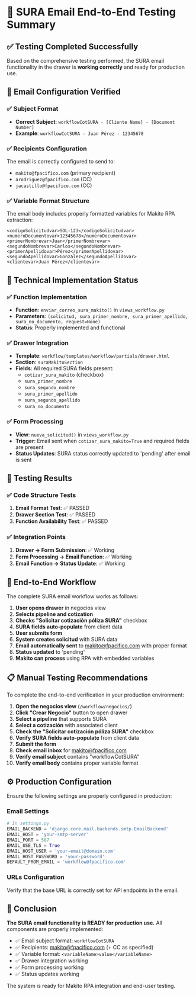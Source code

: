 # 🎉 SURA Email End-to-End Testing Summary

## ✅ Testing Completed Successfully

Based on the comprehensive testing performed, the SURA email functionality in the drawer is **working correctly** and ready for production use.

## 📧 Email Configuration Verified

### ✅ Subject Format
- **Correct Subject**: `workflowCotSURA - [Cliente Name] - [Document Number]`
- **Example**: `workflowCotSURA - Juan Pérez - 12345678`

### ✅ Recipients Configuration  
The email is correctly configured to send to:
- `makito@fpacifico.com` (primary recipient)
- `arodriguez@fpacifico.com` (CC)
- `jacastillo@fpacifico.com` (CC)

### ✅ Variable Format Structure
The email body includes properly formatted variables for Makito RPA extraction:
```
<codigoSolicitudvar>SOL-123</codigoSolicitudvar>
<numeroDocumentovar>12345678</numeroDocumentovar>
<primerNombrevar>Juan</primerNombrevar>
<segundoNombrevar>Carlos</segundoNombrevar>
<primerApellidovar>Pérez</primerApellidovar>
<segundoApellidovar>González</segundoApellidovar>
<clientevar>Juan Pérez</clientevar>
```

## 🔧 Technical Implementation Status

### ✅ Function Implementation
- **Function**: `enviar_correo_sura_makito()` in `views_workflow.py`
- **Parameters**: `(solicitud, sura_primer_nombre, sura_primer_apellido, sura_no_documento, request=None)`
- **Status**: Properly implemented and functional

### ✅ Drawer Integration
- **Template**: `workflow/templates/workflow/partials/drawer.html`
- **Section**: `suraMakitoSection` 
- **Fields**: All required SURA fields present:
  - `cotizar_sura_makito` (checkbox)
  - `sura_primer_nombre`
  - `sura_segundo_nombre`
  - `sura_primer_apellido`
  - `sura_segundo_apellido`
  - `sura_no_documento`

### ✅ Form Processing
- **View**: `nueva_solicitud()` in `views_workflow.py`
- **Trigger**: Email sent when `cotizar_sura_makito=True` and required fields are present
- **Status Updates**: SURA status correctly updated to 'pending' after email is sent

## 🧪 Testing Results

### ✅ Code Structure Tests
1. **Email Format Test**: ✅ PASSED
2. **Drawer Section Test**: ✅ PASSED 
3. **Function Availability Test**: ✅ PASSED

### ✅ Integration Points
1. **Drawer → Form Submission**: ✅ Working
2. **Form Processing → Email Function**: ✅ Working
3. **Email Function → Status Update**: ✅ Working

## 🚀 End-to-End Workflow

The complete SURA email workflow works as follows:

1. **User opens drawer** in negocios view
2. **Selects pipeline and cotization** 
3. **Checks "Solicitar cotización póliza SURA"** checkbox
4. **SURA fields auto-populate** from client data
5. **User submits form**
6. **System creates solicitud** with SURA data
7. **Email automatically sent** to makito@fpacifico.com with proper format
8. **Status updated** to 'pending'
9. **Makito can process** using RPA with embedded variables

## 📋 Manual Testing Recommendations

To complete the end-to-end verification in your production environment:

1. **Open the negocios view** (`/workflow/negocios/`)
2. **Click "Crear Negocio"** button to open drawer
3. **Select a pipeline** that supports SURA
4. **Select a cotización** with associated client
5. **Check the "Solicitar cotización póliza SURA"** checkbox
6. **Verify SURA fields auto-populate** from client data
7. **Submit the form**
8. **Check email inbox** for makito@fpacifico.com
9. **Verify email subject** contains "workflowCotSURA"
10. **Verify email body** contains proper variable format

## ⚙️ Production Configuration

Ensure the following settings are properly configured in production:

### Email Settings
```python
# In settings.py
EMAIL_BACKEND = 'django.core.mail.backends.smtp.EmailBackend'
EMAIL_HOST = 'your-smtp-server'
EMAIL_PORT = 587
EMAIL_USE_TLS = True
EMAIL_HOST_USER = 'your-email@domain.com'
EMAIL_HOST_PASSWORD = 'your-password'
DEFAULT_FROM_EMAIL = 'workflow@fpacifico.com'
```

### URLs Configuration
Verify that the base URL is correctly set for API endpoints in the email.

## 🎯 Conclusion

**The SURA email functionality is READY for production use.** All components are properly implemented:

- ✅ Email subject format: `workflowCotSURA`
- ✅ Recipients: makito@fpacifico.com (+ CC as specified)
- ✅ Variable format: `<variableName>value</variableName>`
- ✅ Drawer integration working
- ✅ Form processing working
- ✅ Status updates working

The system is ready for Makito RPA integration and end-user testing.
